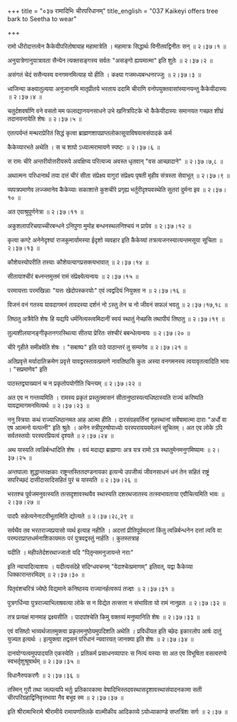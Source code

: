 +++
title = "०३७ रामादिभिः चीरपरिधानम्"
title_english = "037 Kaikeyi offers tree bark to Seetha to wear"

+++


रामो धीरोदात्तत्वेन कैकेयीपरितोषायाह महामात्रेति । महामात्रः सिद्धार्थः
विनीतवद्विनीतः सन्  ॥  २।३७।१  ॥   

  

अनुयात्रेणानुयात्रावता सैन्येन त्यक्तसङ्गस्य सर्वतः "असङ्गो ह्ययमात्मा"
इति शुतेः  ॥  २।३७।२  ॥   

  

असंगतं चेदं ससैन्यस्य वनगमनमित्याह यो हीति । कक्ष्या गजमध्यबन्धनरज्जुः
 ॥  २।३७।३  ॥   

  

ध्वजिन्या कक्ष्यातुल्यया अनुजानामि मातृप्रीतये भरताय ददामि चीराणि
वनोपयुक्तवासांस्यानयन्तु कैकेयीदास्यः  ॥  २।३७।४  ॥   

  

चतुर्दशवर्षाणि वने वसतो मम फलाद्यानयनसाधने उभे खनित्रपिटके भो
कैकेयीदास्यः समानयत गच्छत शीघ्रं तदानयनायेति शेषः  ॥  २।३७।५  ॥   

  

एतत्पर्यन्तं मन्थराप्रेरितं सिद्धं कृत्वा
ब्राह्मणशापप्राप्तलोकासूयाविषयत्वसंपादकं कर्म  

कैकेय्यारभते अथेति । स च शापो ऽध्यात्मरामायणे स्पष्टः  ॥  २।३७।६  ॥   

  

स रामः चीरे अन्तरीयोत्तरीयरूपे अवक्षिप्य परित्यज्य अवस्त धृतवान् "वस
आच्छादाने"  ॥  २।३७।७,८  ॥   

  

अथात्मनः परिधानार्थं तया दत्तं चीरं सीता संप्रेक्ष्य वागुरां संप्रेक्ष्य
पृषती मृहीव संत्रस्ता सेवाभूत्  ॥  २।३७।९  ॥   

  

व्यपत्रपमाणेव लज्जमानेव कैकेय्याः सकाशात्ते कुशचीरे प्रगृह्य
भर्तुरीदृश्यवस्थेति सुतरां दुर्मना इव  ॥  २।३७।१०  ॥   

  

अत एवाश्रुपूर्णनेत्रा  ॥  २।३७।११  ॥   

  

अकुशलापरिचयाच्चीरबन्धने ऽनिपुणा मुमोह बन्धनस्थलनिश्चयं न प्रापेव  ॥ 
२।३७।१२  ॥   

  

कृत्वा कण्टे अनेनेदृश्यां राजकुमार्यामस्या ईदृशो व्यवहार इति कैकेय्यां
तत्रत्यजनस्यात्यन्तमसूया सूचिता  ॥  २।३७।१३  ॥   

  

कौशेयस्योपरीति तस्याः कौशेयत्यागप्रसक्त्यभावात्  ॥  २।३७।१४  ॥   

  

सीतायाश्चीरं बध्नन्तमुत्तमं रामं संप्रेक्ष्येत्यन्वयः  ॥  २।३७।१५  ॥   

  

परमायत्ताः परमखिन्नाः "यत्तः खेदोपस्करयोः" एवं त्वद्वदियं नियुक्ता न  ॥ 
२।३७।१६  ॥   

  

विजनं वनं गतस्य यावदागमनं तावदस्या दर्शनं नो ऽस्तु तेन च नो जीवनं सफलं
भवतु  ॥  २।३७।१७,१८  ॥   

  

तिष्ठतु अत्रैवेति शेषः हि यद्यपि धर्मनित्यस्त्वमिदानीं स्वयं स्थातुं
नेच्छसि तथापीयं तिष्ठतु  ॥  २।३७।१९  ॥   

  

तुल्यशीलयानङ्गीकृतनगरस्थित्या सीतया प्रेरितः संश्चीरं बबन्धेत्यन्वयः  ॥ 
२।३७।२०  ॥   

  

चीरे गृहीते समीक्ष्येति शेषः । "सबाष्पः" इति पाठे पाठान्तरं तु सम्यगेव
 ॥  २।३७।२१  ॥   

  

अतिप्रवृत्ते मर्यादातिक्रमेण प्रवृत्ते यावद्वरस्तावत्प्रमाणे नावतिष्ठसि
कुतः अस्या वनगमनस्य त्वयावृतत्वादिति भावः । "सप्रमाणेव" इति  

पाठस्तद्व्याख्यानं च न प्रकृतोपयोगीति चिन्त्यम्  ॥  २।३७।२२  ॥   

  

अत एव न गन्तव्यमिति । रामस्य प्रकृतं प्रस्तुतमासनं
सीतानुष्ठास्यत्यधिष्ठास्यति राज्यं करिष्यति यावद्रामागमनमित्यर्थः  ॥ 
२।३७।२३  ॥   

  

ननु स्त्रियाः कथं राज्याधिष्ठानमत आह आत्मा हीति । दारसंग्रहवर्तिनां
गृहस्थानां सर्वेषामात्मा दाराः "अर्धो वा एष आत्मनो यत्पत्नी" इति श्रुतेः
। अनेन स्त्रीपुरुषोपाध्योः परस्परावयवमेलनं सूचितम् । अत एव लोके ऽपि
सर्वतस्तयोः परस्परप्रियत्वं दृश्यते  ॥  २।३७।२४  ॥   

  

अथ यास्यति त्वन्निर्बन्धादिति शेषः । वयं मदाद्या ब्राह्मणाः अत्र यत्र
रामो ऽत्र स्थातुमेनमनुगमिष्यामः  ॥  २।३७।२५  ॥   

  

अन्तपालाः शुद्धान्तरक्षकाः राष्ट्रन्तस्तितदण्डनायका इत्यन्ये उपजीव्यं
जीवनसाधनं धनं तेन सहितं राष्ट्रं सपरिच्छदं दासीदासादिसहितं पुरं च
यास्यति  ॥  २।३७।२६  ॥   

  

भरतश्च पूर्वजमनुवत्स्यति तत्सदृशावस्थयैव स्थास्यति दशरथजातस्य
तत्स्वभावताया एवौचित्यमिति भावः  ॥  २।३७।२७  ॥   

  

पादपैः सहेत्यनेनाटवीभूतामिति द्योत्यते  ॥  २।३७।२८,२९  ॥   

  

सर्वथैव तव भरतराज्यप्रयासो व्यर्थ इत्याह नहीति । अदत्तां
प्रीतिपूर्वमदत्तां किंतु त्वन्निर्बन्धनेन दत्तां त्वयि वा
परम्पराप्राप्तधर्मनाशिकायमतः परं पुत्रवद्वस्तुं नार्हति । कुतस्तत्राह  

यदीति । महीपतेर्दशरथाज्जातो यदि "पितृ़न्समनुजायन्ते नराः"  

इति न्यायादित्याशयः । यदीत्यसंदेहे संदिग्धवचनम् "वेदाश्चेत्प्रमाणम्"
इतिवत्, यद्वा कैकेय्या धिक्कारान्तरमिदम्  ॥  २।३७।३०  ॥   

  

पितृवंशचरित्रं ज्येष्ठे विद्यमाने कनिष्ठस्य राज्यानर्हत्वरूपं तज्ज्ञः  ॥ 
२।३७।३१ ॥   

  

पुत्रगर्धिन्या पुत्रराज्याभिलाषवत्या लोके स न विद्येत तत्सत्ता न
संभाविता यो रामं नानुव्रतः  ॥  २।३७।३२  ॥   

  

तत्र प्रत्यक्षं मानमाह द्रक्ष्यसीति । पादपांश्चेति किमु वक्तव्यं
मनुष्यानिति शेषः  ॥  २।३७।३३  ॥   

  

एवं वसिष्ठो भाव्यर्थजातमुक्त्वा प्रकृतमनुष्ठेयमुपदिशति अथेति । प्रविधीयत
इति च्छेदः इकारलोप आर्षः दातुं युज्यत इत्यर्थः । इत्युक्त्वा तद्वसनं
परिधानं न्यवारयत् जानक्या इति शेषः  ॥  २।३७।३४  ॥   

  

दानयोग्यत्वमुपपादयति एकस्येति । प्रतिकर्म प्रसाधनव्यापारः स नित्यं
यस्याः सा अत एव विभूषिता वसत्वरण्ये स्वभर्तृशुश्रूषार्थम्  ॥  २।३७।३५
 ॥   

  

विधानैरुपकरणैः  ॥  २।३७।३६  ॥   

  

तस्मिन् गुरौ तथा जल्पत्यपि भर्तुः प्रतिकारकामा
वेषादिभिस्तदवस्थासदृशावस्थासंपादनकामा सती चीरपरिग्रहाद्विनिवृत्तभावा नैव
बभूव स्म  ॥  २।३७।३७  ॥   

  

इति श्रीरामाभिरामे श्रीरामीये रामायणतिलके वाल्मीकीय आदिकाव्ये
ऽयोध्याकाण्डे सप्तत्रिंशः सर्गः  ॥  २।३७  ॥   

  

  


